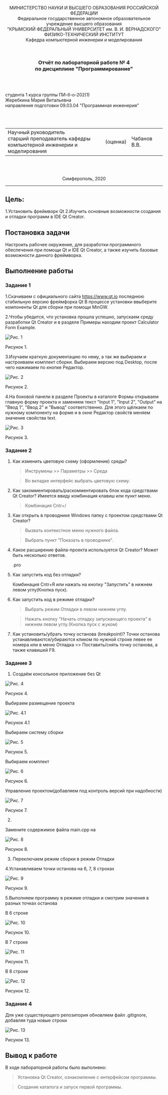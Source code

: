 <p align="center">МИНИСТЕРСТВО НАУКИ  И ВЫСШЕГО ОБРАЗОВАНИЯ РОССИЙСКОЙ ФЕДЕРАЦИИ<br>
Федеральное государственное автономное образовательное учреждение высшего образования<br>
"КРЫМСКИЙ ФЕДЕРАЛЬНЫЙ УНИВЕРСИТЕТ им. В. И. ВЕРНАДСКОГО"<br>
ФИЗИКО-ТЕХНИЧЕСКИЙ ИНСТИТУТ<br>
Кафедра компьютерной инженерии и моделирования</p>
<br>

<h3 align="center">Отчёт по лабораторной работе № 4<br> по дисциплине "Программирование"</h3>
<br><br>

<p>студента 1 курса группы ПИ-б-о-202(1)<br>
Жеребкина Мария Витальевна<br>
направления подготовки 09.03.04 "Программная инженерия"</p>

<br><br>

<table>
<tr><td>Научный руководитель<br> старший преподаватель кафедры<br> компьютерной инженерии и моделирования</td>
<td>(оценка)</td>
<td>Чабанов В.В.</td>
</tr>
</table>
<br><br>

<p align="center">Симферополь, 2020</p>
<hr>

## Цель:

1.Установить фреймворк Qt
2.Изучить основные возможности создания и отладки программ в IDE Qt Creator.

## Постановка задачи
Настроить рабочее окружение, для разработки программного обеспечения при помощи Qt и IDE Qt Creator, а также 
изучить базовые возможности данного фреймворка.

## Выполнение работы

### Задание 1

1.Cкачиваем с официального сайта https://www.qt.io последнюю стабильную версию фреймфорка Qt
В процессе установки ввыберите компоненты Qt для сборки при помощи MinGW.
 
2.Чтобы убедится, что установка прошла успешно, запускаем среду разработки Qt Creator и в разделе Примеры находим проект
Calculator Form Example.

![Рис. 1](https://github.com/Marie2003Mary/Programming/blob/master/lab/04/Image/4.1.3.jpg?raw=true)

Рисунок 1.

3.Изучаем краткую документацию по нему, а так же выбираем и настроиваем комплект сборки. Выбираем версию под Desktop, после чего нажимаем по кнопке Редактор.

![Рис. 2](https://github.com/Marie2003Mary/Programming/blob/master/lab/04/Image/4.1.4.jpg?raw=true)

Рисунок 2.

4.На боковой панели в разделе Проекты в каталоге Формы открываем главную форму проекта и заменяем текст "Input 1", "Input 2", "Output" на "Ввод 1", "Ввод 2" и "Вывод" соответственно. 
Для этого щёлкаем по нужному компоненту на форме и в окне Редактор свойств меняем значение свойства text.

![Рис. 3](https://github.com/Marie2003Mary/Programming/blob/master/lab/04/Image/4.1.5.jpg?raw=true)

Рисунок 3.

### Задание 2

1. Как изменить цветовую схему (оформление) среды?

    > Инструмены >> Параметры >> Среда
	
    > Во вкладке интерфейс выбрать цветовую схему.
	
2. Как закомментировать/раскомментировать блок кода средствами Qt Creator? Имеется ввиду комбинация клавиш или пункт меню.

    > Комбинация Cntr+/
	
3. Как открыть в проводнике Windows папку с проектом средствами Qt Creator?

    > Вызвать контекстное меню нужного файла.

    > Выбрать пункт "Показать в проводнике".
	
4. Какое расширение файла-проекта используется Qt Creator? Может быть несколько ответов.

    .pro
	
5. Как запустить код без отладки?

    Комбинация Cntr+R или нажать на кнопку "Запустить" в нижнем левом углу(Кнопка пуск).
6. Как запустить код в режиме отладки?

    > Выбрать режим Отладки в левом нижнем углу.
	
    > Нажать кнопку "Начать отладку запускающего проекта" в нижнем левом углу.(Кнопка пуск с жуком)
	
7. Как установить/убрать точку останова (breakpoint)?
    Точки останова устанавливаются/убираются кликом по нужной строке левее ее номера или в меню Отладка >> Поставить/снять точку останова, а также клавишей F9.

### Задание 3

1. Создаём консольное приложение без Qt

![Рис. 4](https://github.com/Marie2003Mary/Programming/blob/master/lab/04/Image/4.3.1.jpg?raw=true)

Рисунок 4.

Выбираем размещение проекта

![Рис. 4.1](https://github.com/Marie2003Mary/Programming/blob/master/lab/04/Image/4.3.1.1.jpg?raw=true)

Рисунок 4.1

Выбираем систему сборки

![Рис. 5](https://github.com/Marie2003Mary/Programming/blob/master/lab/04/Image/4.3.1.2.jpg?raw=true)

Рисунок 5.

Выбираем комплект 

![Рис. 6](https://github.com/Marie2003Mary/Programming/blob/master/lab/04/Image/4.3.1.3.jpg?raw=true)

Рисунок 6.

Управление проектом(добавляем под контроль версий при надобности)

![Рис. 7](https://github.com/Marie2003Mary/Programming/blob/master/lab/04/Image/4.3.1.4.jpg?raw=true)

Рисунок 7.

2.

Замените содержимое файла main.cpp на 

![Рис. 8](https://github.com/Marie2003Mary/Programming/blob/master/lab/04/Image/4.3.2.1.jpg?raw=true)

Рисунок 8.

3. Переключаем режим сборки в режим Отладки

4.Устанавливаем точки останова на 6, 7, 8 строках

![Рис. 9](https://github.com/Marie2003Mary/Programming/blob/master/lab/04/Image/4.3.4.jpg?raw=true)

Рисунок 9.

5.Выполняем программу в режиме отладки и смотрим значения в разных точках останова

В 6 строке

![Рис. 10](https://github.com/Marie2003Mary/Programming/blob/master/lab/04/Image/4.3.6-6.jpg?raw=true)

Рисунок 10.

В 7 строке

![Рис. 11](https://github.com/Marie2003Mary/Programming/blob/master/lab/04/Image/4.3.6-7.jpg?raw=true)

Рисунок 11.

В 8 строке

![Рис. 12](https://github.com/Marie2003Mary/Programming/blob/master/lab/04/Image/4.3.6-8.jpg?raw=true)

Рисунок 12.

### Задание 4

Для уже существующего репозитория обновляем файл .gitignore, добавляя туда новые строки

![Рис. 13](https://github.com/Marie2003Mary/Programming/blob/master/lab/04/Image/4.4.jpg?raw=true)

Рисунок 13.

 <h2>Вывод к работе</h2>

В ходе лабораторной работы было выполнено:

>Установка Qt Creator, ознакомление с интерфейсом программы.

>Создание каталога и запуск первой программы.
